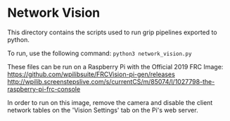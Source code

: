 # Network Vision
This directory contains the scripts used to run grip pipelines exported to python.  

To run, use the following command:
`python3 network_vision.py`

These files can be run on a Raspberry Pi with the Official 2019 FRC Image: 
https://github.com/wpilibsuite/FRCVision-pi-gen/releases
http://wpilib.screenstepslive.com/s/currentCS/m/85074/l/1027798-the-raspberry-pi-frc-console

In order to run on this image, remove the camera and disable the client network tables on the 'Vision Settings' tab on the Pi's web server.
